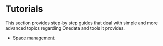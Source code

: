 
# Tutorials
This section provides step-by step guides that deal with simple and more advanced topics regarding Onedata and tools it provides.

* [Space management](screencasts/space)
